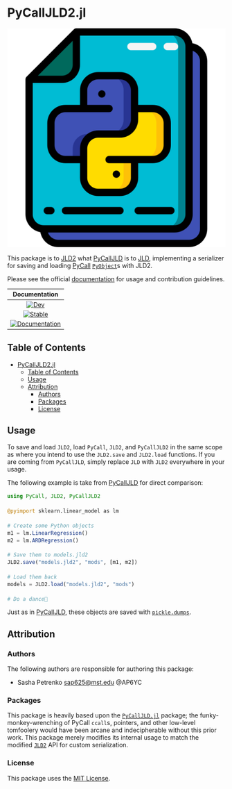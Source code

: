 # PyCallJLD2.jl

[![pycalljld2-header](docs/src/assets/logo.png)][docs-dev-url]

This package is to [JLD2][jld2] what [PyCallJLD][pycalljld] is to [JLD][jld], implementing a serializer for saving and loading [PyCall][pycall] [`PyObject`][pyobject-readme]s with JLD2.

Please see the official [documentation][docs-dev-url] for usage and contribution guidelines.

| **Documentation** |
|:-----------------:|
| [![Dev][docs-dev-img]][docs-dev-url] |
| [![Stable][docs-stable-img]][docs-stable-url] |
| [![Documentation][doc-status-img]][doc-status-url]|

[docs-stable-img]: https://img.shields.io/badge/docs-stable-blue.svg
[docs-stable-url]: https://AP6YC.github.io/PyCallJLD2.jl/stable

[docs-dev-img]: https://img.shields.io/badge/docs-dev-blue.svg
[docs-dev-url]: https://AP6YC.github.io/PyCallJLD2.jl/dev

[doc-status-img]: https://github.com/AP6YC/PyCallJLD2.jl/actions/workflows/Documentation.yml/badge.svg
[doc-status-url]: https://github.com/AP6YC/PyCallJLD2.jl/actions/workflows/Documentation.yml

[pyobject-readme]: https://github.com/JuliaPy/PyCall.jl#pyobject
[pycall]: https://github.com/JuliaPy/PyCall.jl
[jld]: https://github.com/JuliaIO/JLD.jl/
[pycalljld]: https://github.com/JuliaPy/PyCallJLD.jl
[jld2]: https://github.com/JuliaIO/JLD2.jl
[pickle-dumps]: https://docs.python.org/3.8/library/pickle.html#pickle.dumps

## Table of Contents

- [PyCallJLD2.jl](#pycalljld2jl)
  - [Table of Contents](#table-of-contents)
  - [Usage](#usage)
  - [Attribution](#attribution)
    - [Authors](#authors)
    - [Packages](#packages)
    - [License](#license)

## Usage

To save and load `JLD2`, load `PyCall`, `JLD2`, and `PyCallJLD2` in the same scope as where you intend to use the `JLD2.save` and `JLD2.load` functions.
If you are coming from `PyCallJLD`, simply replace `JLD` with `JLD2` everywhere in your usage.

The following example is take from [PyCallJLD][pycalljld] for direct comparison:

```julia
using PyCall, JLD2, PyCallJLD2

@pyimport sklearn.linear_model as lm

# Create some Python objects
m1 = lm.LinearRegression()
m2 = lm.ARDRegression()

# Save them to models.jld2
JLD2.save("models.jld2", "mods", [m1, m2])

# Load them back
models = JLD2.load("models.jld2", "mods")

# Do a dance🕺
```

Just as in [PyCallJLD][pycalljld], these objects are saved with [`pickle.dumps`][pickle-dumps].

## Attribution

### Authors

The following authors are responsible for authoring this package:

- Sasha Petrenko <sap625@mst.edu> @AP6YC

### Packages

This package is heavily based upon the [`PyCallJLD.jl`][pycalljld] package; the funky-monkey-wrenching of PyCall `ccall`s, pointers, and other low-level tomfoolery would have been arcane and indecipherable without this prior work.
This package merely modifies its internal usage to match the modified [`JLD2`][jld2] API for custom serialization.

### License

This package uses the [MIT License](LICENSE).
